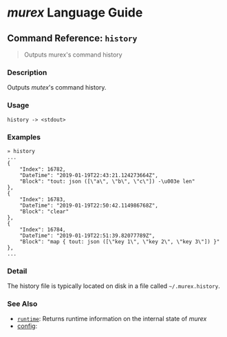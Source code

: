 # _murex_ Language Guide

## Command Reference: `history`

> Outputs murex's command history

### Description

Outputs _mutex_'s command history.

### Usage

    history -> <stdout>

### Examples

    » history
    ...
    {
        "Index": 16782,
        "DateTime": "2019-01-19T22:43:21.124273664Z",
        "Block": "tout: json ([\"a\", \"b\", \"c\"]) -\u003e len"
    },
    {
        "Index": 16783,
        "DateTime": "2019-01-19T22:50:42.114986768Z",
        "Block": "clear"
    },
    {
        "Index": 16784,
        "DateTime": "2019-01-19T22:51:39.82077789Z",
        "Block": "map { tout: json ([\"key 1\", \"key 2\", \"key 3\"]) }"
    },
    ...

### Detail

The history file is typically located on disk in a file called `~/.murex.history`.

### See Also

* [`runtime`](../commands/runtime.md):
  Returns runtime information on the internal state of _murex_
* [config](../commands/config.md):
  